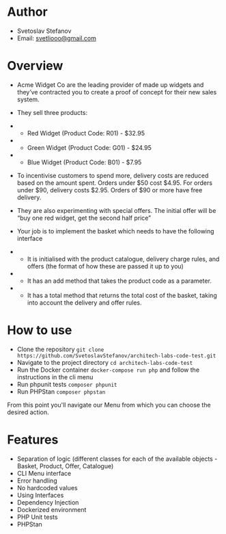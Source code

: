 # Author
- Svetoslav Stefanov
- Email: svetliooo@gmail.com

# Overview
- Acme Widget Co are the leading provider of made up widgets and they’ve contracted you to
  create a proof of concept for their new sales system.
- They sell three products:
- - Red Widget (Product Code: R01) - $32.95
- - Green Widget (Product Code: G01) - $24.95
- - Blue Widget (Product Code: B01) - $7.95

    
- To incentivise customers to spend more, delivery costs are reduced based on the amount spent. Orders under $50 cost $4.95. For orders under $90, delivery costs $2.95. Orders of $90 or more have free delivery.
- They are also experimenting with special offers. The initial offer will be “buy one red widget, get the second half price”


- Your job is to implement the basket which needs to have the following interface
- - It is initialised with the product catalogue, delivery charge rules, and offers (the format of how these are passed it up to you)
- - It has an add method that takes the product code as a parameter.
- - It has a total method that returns the total cost of the basket, taking into account the delivery and offer rules.

# How to use
- Clone the repository ```git clone https://github.com/SvetoslavStefanov/architech-labs-code-test.git```
- Navigate to the project directory ```cd architech-labs-code-test```
- Run the Docker container ```docker-compose run php``` and follow the instructions in the cli menu
- Run phpunit tests ```composer phpunit```
- Run PHPStan ```composer phpstan```

From this point you'll navigate our Menu from which you can choose the desired action.

# Features
- Separation of logic (different classes for each of the available objects - Basket, Product, Offer, Catalogue)
- CLI Menu interface
- Error handling
- No hardcoded values
- Using Interfaces
- Dependency Injection
- Dockerized environment
- PHP Unit tests
- PHPStan

